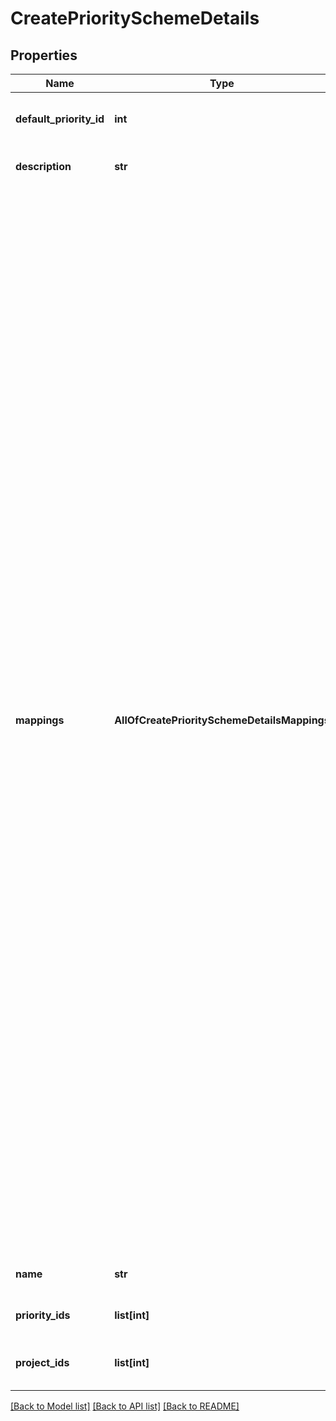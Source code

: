 # CreatePrioritySchemeDetails

## Properties
Name | Type | Description | Notes
------------ | ------------- | ------------- | -------------
**default_priority_id** | **int** | The ID of the default priority for the priority scheme. | 
**description** | **str** | The description of the priority scheme. | [optional] 
**mappings** | **AllOfCreatePrioritySchemeDetailsMappings** | Instructions to migrate the priorities of issues.  &#x60;in&#x60; mappings are used to migrate the priorities of issues to priorities used within the priority scheme.  &#x60;out&#x60; mappings are used to migrate the priorities of issues to priorities not used within the priority scheme.   *  When **priorities** are **added** to the new priority scheme, no mapping needs to be provided as the new priorities are not used by any issues.  *  When **priorities** are **removed** from the new priority scheme, no mapping needs to be provided as the removed priorities are not used by any issues.  *  When **projects** are **added** to the priority scheme, the priorities of issues in those projects might need to be migrated to new priorities used by the priority scheme. This can occur when the current scheme does not use all the priorities in the project(s)&#x27; priority scheme(s).           *  An &#x60;in&#x60; mapping must be provided for each of these priorities.  *  When **projects** are **removed** from the priority scheme, no mapping needs to be provided as the removed projects are not using the priorities of the new priority scheme.  For more information on &#x60;in&#x60; and &#x60;out&#x60; mappings, see the child properties documentation for the &#x60;PriorityMapping&#x60; object below. | [optional] 
**name** | **str** | The name of the priority scheme. Must be unique. | 
**priority_ids** | **list[int]** | The IDs of priorities in the scheme. | 
**project_ids** | **list[int]** | The IDs of projects that will use the priority scheme. | [optional] 

[[Back to Model list]](../README.md#documentation-for-models) [[Back to API list]](../README.md#documentation-for-api-endpoints) [[Back to README]](../README.md)

